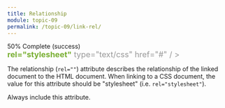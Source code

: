 ```yaml
---
title: Relationship
module: topic-09
permalink: /topic-09/link-rel/
---
```


<div class="divider-heading"></div>

<div class="panel panel-success">
  <div class="progress" style="margin-bottom: 0; border-bottom-left-radius: 0; border-bottom-right-radius: 0;">
    <div class="progress-bar progress-bar-success progress-bar-striped" role="progressbar" aria-valuenow="50" aria-valuemin="0" aria-valuemax="100" style="width: 50%">
      <span class="sr-only">50% Complete (success)</span>
    </div>
  </div>
  <div class="panel-body">
    <p style="font-size: large; margin: 0;"><span style="color: #999"><link</span> <span style="color: #79AF33; font-weight: bold;">rel="stylesheet"</span> <span style="color: #999">type="text/css" href="#" / ></span></p>
  </div>
</div>

The relationship (`rel=""`) attribute describes the relationship of the linked document to the HTML document. When linking to a CSS document, the value for this attribute should be "stylesheet" (i.e. `rel="stylesheet"`).

Always include this attribute.

